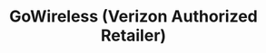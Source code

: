 ---
title: "GoWireless (Verizon Authorized Retailer)"
url: /north-syracuse/gowireless-verizon-authorized-retailer/
shop: Handy
---